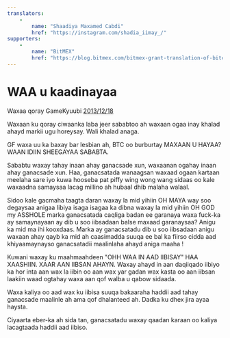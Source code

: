 ```yaml
---
translators: 
    - 
        name: "Shaadiya Maxamed Cabdi"
        href: "https://instagram.com/shadia_iimay_/"
supporters: 
    - 
        name: "BitMEX"
        href: "https://blog.bitmex.com/bitmex-grant-translation-of-bitcoin-content-into-african-languages/"
---
```

# WAA u kaadinayaa

Waxaa qoray GameKyuubi [2013/12/18](https://bitcointalk.org/index.php?topic=375643.0)

<LanguageDropdown/>

Waxaan ku qoray ciwaanka laba jeer sababtoo ah waxaan ogaa inay khalad ahayd markii ugu horeysay. Wali khalad anaga.

GF waxa uu ka baxay bar lesbian ah, BTC oo burburtay MAXAAN U HAYAA? WAAN IDIIN SHEEGAYAA SABABTA.

Sababtu waxay tahay inaan ahay ganacsade xun, waxaanan ogahay inaan ahay ganacsade xun. Haa, ganacsatada wanaagsan waxaad ogaan kartaan meelaha sare iyo kuwa hooseba pat piffy wing wong wang sidaas oo kale waxaadna samaysaa lacag millino ah hubaal dhib malaha walaal.

Sidoo kale gacmaha taagta daran waxay la mid yihiin OH MAYA way soo degaysaa anigaa Iibiya isaga isagaa ka dibna waxay la mid yihiin OH GOD my ASSHOLE marka ganacsatada caqliga badan ee garanaya waxa fuck-ka ay samaynayaan ay dib u soo iibsadaan balse maxaad garanaysaa? Anigu ka mid ma ihi kooxdaas. Marka ay ganacsatadu dib u soo iibsadaan anigu waxaan ahay qayb ka mid ah caasimadda suuqa ee bal ka fiirso cidda aad khiyaamaynayso ganacsatadii maalinlaha ahayd aniga maaha ! 

Kuwani waxay ku maahmaahdeen "OHH WAA IN AAD IIBISAY" HAA XAASHIIN. XAAR AAN IIBSAN AHAYN. Waxay ahayd in aan daqiiqado iibiyo ka hor inta aan wax la iibin oo aan wax yar gadan wax kasta oo aan iibsan laakiin waad ogtahay waxa aan qof walba u qabow sidaada.

Waxa kaliya oo aad wax ku iibisa suuqa bakaaraha haddii aad tahay ganacsade maalinle ah ama qof dhalanteed ah. Dadka ku dhex jira ayaa haysta.

Ciyaarta eber-ka ah sida tan, ganacsatadu waxay qaadan karaan oo kaliya lacagtaada haddii aad iibiso.